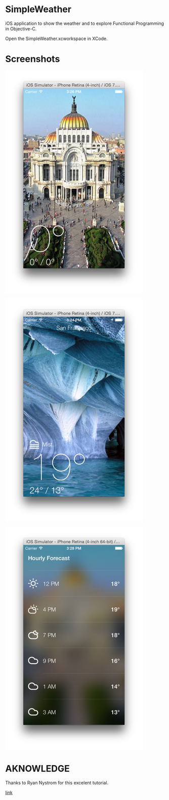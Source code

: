 SimpleWeather
=============

iOS application to show the weather and to explore Functional
Programming in Objective-C.

Open the SimpleWeather.xcworkspace in XCode.

Screenshots
===========

![alt tag](https://raw.githubusercontent.com/juarlex/SimpleWeather/master/demo1.png)

![alt tag](https://raw.githubusercontent.com/juarlex/SimpleWeather/master/demo2.png)

![alt tag](https://raw.githubusercontent.com/juarlex/SimpleWeather/master/demo3.png)

AKNOWLEDGE
==========

Thanks to Ryan Nystrom for this excelent tutorial.

[link](http://www.raywenderlich.com/55384/ios-7-best-practices-part-1)
